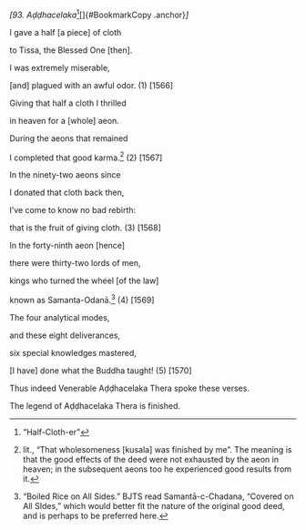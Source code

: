 *\[93. Aḍḍhacelaka*[^1][]{#BookmarkCopy .anchor}*\]*

I gave a half \[a piece\] of cloth

to Tissa, the Blessed One \[then\].

I was extremely miserable,

\[and\] plagued with an awful odor. (1) \[1566\]

Giving that half a cloth I thrilled

in heaven for a \[whole\] aeon.

During the aeons that remained

I completed that good karma.[^2] (2) \[1567\]

In the ninety-two aeons since

I donated that cloth back then,

I’ve come to know no bad rebirth:

that is the fruit of giving cloth. (3) \[1568\]

In the forty-ninth aeon \[hence\]

there were thirty-two lords of men,

kings who turned the wheel \[of the law\]

known as Samanta-Odanā.[^3] (4) \[1569\]

The four analytical modes,

and these eight deliverances,

six special knowledges mastered,

\[I have\] done what the Buddha taught! (5) \[1570\]

Thus indeed Venerable Aḍḍhacelaka Thera spoke these verses.

The legend of Aḍḍhacelaka Thera is finished.

[^1]: “Half-Cloth-er”

[^2]: lit., “That wholesomeness \[kusala\] was finished by me”. The
    meaning is that the good effects of the deed were not exhausted by
    the aeon in heaven; in the subsequent aeons too he experienced good
    results from it.

[^3]: “Boiled Rice on All Sides.” BJTS read Samantā-c-Chadana, “Covered
    on All SIdes,” which would better fit the nature of the original
    good deed, and is perhaps to be preferred here.
